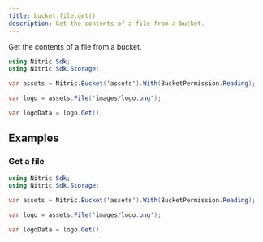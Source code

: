 ```yaml
---
title: bucket.file.get()
description: Get the contents of a file from a bucket.
---
```


Get the contents of a file from a bucket.

```c#
using Nitric.Sdk;
using Nitric.Sdk.Storage;

var assets = Nitric.Bucket('assets').With(BucketPermission.Reading);

var logo = assets.File('images/logo.png');

var logoData = logo.Get();
```

## Examples

### Get a file

```c#
using Nitric.Sdk;
using Nitric.Sdk.Storage;

var assets = Nitric.Bucket('assets').With(BucketPermission.Reading);

var logo = assets.File('images/logo.png');

var logoData = logo.Get();
```
